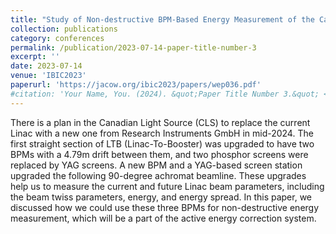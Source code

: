 ```yaml
---
title: "Study of Non-destructive BPM-Based Energy Measurement of the Canadian Light Source Linac"
collection: publications
category: conferences
permalink: /publication/2023-07-14-paper-title-number-3
excerpt: ''
date: 2023-07-14
venue: 'IBIC2023'
paperurl: 'https://jacow.org/ibic2023/papers/wep036.pdf'
#citation: 'Your Name, You. (2024). &quot;Paper Title Number 3.&quot; <i>GitHub Journal of Bugs</i>. 1(3).'
---
```



There is a plan in the Canadian Light Source (CLS) to replace the current Linac with a new one from Research Instruments GmbH in mid-2024. The first straight section of LTB (Linac-To-Booster) was upgraded to have two BPMs with a 4.79m drift between them, and two phosphor screens were replaced by YAG screens. A new BPM and a YAG-based screen station upgraded the following 90-degree achromat beamline. These upgrades help us to measure the current and future Linac beam parameters, including the beam twiss parameters, energy, and energy spread. In this paper, we discussed how we could use these three BPMs for non-destructive energy measurement, which will be a part of the active energy correction system.
